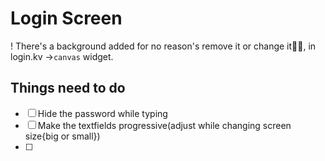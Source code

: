 # Login Screen 
! There's a background added for no reason's remove it or change it🤷‍♂️, in login.kv ->`canvas` widget.

## Things need to do
- [ ] Hide the password while typing
- [ ] Make the textfields progressive(adjust while changing screen size{big or small})
- [ ] 